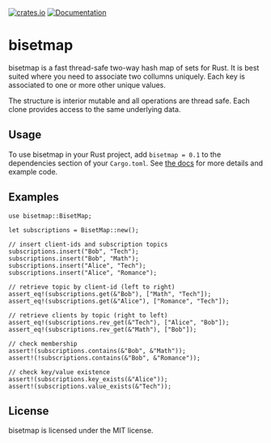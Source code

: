 [![crates.io](https://img.shields.io/crates/v/bisetmap.svg)](https://crates.io/crates/bisetmap)
[![Documentation](https://docs.rs/bisetmap/badge.svg)](https://docs.rs/bisetmap/)

# bisetmap
bisetmap is a fast thread-safe two-way hash map of sets for Rust. It is best suited where you need to associate
two collumns uniquely. Each key is associated to one or more other unique values.

The structure is interior mutable and all operations are thread safe. Each clone provides access to the same
underlying data.

## Usage
To use bisetmap in your Rust project, add `bisetmap = 0.1` to the dependencies section of your `Cargo.toml`.
See [the docs](https://docs.rs/bisetmap/) for more details and example code.

## Examples

```
use bisetmap::BisetMap;

let subscriptions = BisetMap::new();

// insert client-ids and subscription topics
subscriptions.insert("Bob", "Tech");
subscriptions.insert("Bob", "Math");
subscriptions.insert("Alice", "Tech");
subscriptions.insert("Alice", "Romance");

// retrieve topic by client-id (left to right)
assert_eq!(subscriptions.get(&"Bob"), ["Math", "Tech"]);
assert_eq!(subscriptions.get(&"Alice"), ["Romance", "Tech"]);

// retrieve clients by topic (right to left)
assert_eq!(subscriptions.rev_get(&"Tech"), ["Alice", "Bob"]);
assert_eq!(subscriptions.rev_get(&"Math"), ["Bob"]);

// check membership
assert!(subscriptions.contains(&"Bob", &"Math"));
assert!(!subscriptions.contains(&"Bob", &"Romance"));

// check key/value existence
assert!(subscriptions.key_exists(&"Alice"));
assert!(subscriptions.value_exists(&"Tech"));
```

## License
bisetmap is licensed under the MIT license.


